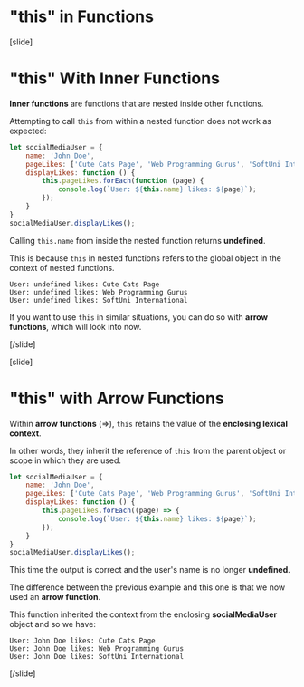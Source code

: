 # "this" in Functions
[slide]
# "this" With Inner Functions

**Inner functions** are functions that are nested inside other functions. 

Attempting to call `this` from within a nested function does not work as expected:

```js live
let socialMediaUser = {
    name: 'John Doe',
    pageLikes: ['Cute Cats Page', 'Web Programming Gurus', 'SoftUni International'],
    displayLikes: function () {
        this.pageLikes.forEach(function (page) {
            console.log(`User: ${this.name} likes: ${page}`);
        });
    }
}
socialMediaUser.displayLikes();
```

Calling `this.name` from inside the nested function returns **undefined**. 

This is because `this` in nested functions refers to the global object in the context of nested functions.

```
User: undefined likes: Cute Cats Page
User: undefined likes: Web Programming Gurus
User: undefined likes: SoftUni International
```

If you want to use `this` in similar situations, you can do so with **arrow functions**, which will look into now.

[/slide]

[slide]
# "this" with Arrow Functions
Within **arrow functions** (=>), `this` retains the value of the **enclosing lexical context**.

In other words, they inherit the reference of `this` from the parent object or scope in which they are used.

```js live
let socialMediaUser = {
    name: 'John Doe',
    pageLikes: ['Cute Cats Page', 'Web Programming Gurus', 'SoftUni International'],
    displayLikes: function () {
        this.pageLikes.forEach((page) => {
            console.log(`User: ${this.name} likes: ${page}`);
        });
    }
}
socialMediaUser.displayLikes();
```

This time the output is correct and the user's name is no longer **undefined**. 

The difference between the previous example and this one is that we now used an **arrow function**.

This function inherited the context from the enclosing **socialMediaUser** object and so we have:

```
User: John Doe likes: Cute Cats Page
User: John Doe likes: Web Programming Gurus
User: John Doe likes: SoftUni International
```

[/slide]